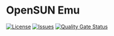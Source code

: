 # OpenSUN Emu

[![License](https://img.shields.io/github/license/cwanix/opensun-emu.svg)](LICENSE)
[![Issues](https://img.shields.io/github/issues/cwanix/opensun-emu.svg)](ISSUES)
[![Quality Gate Status](https://sonarcloud.io/api/project_badges/measure?project=CwaniX_OpenSUN-Emu&metric=alert_status)](https://sonarcloud.io/dashboard?id=CwaniX_OpenSUN-Emu)
